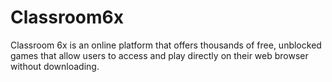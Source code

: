 # Classroom6x
Classroom 6x is an online platform that offers thousands of free, unblocked games that allow users to access and play directly on their web browser without downloading.

